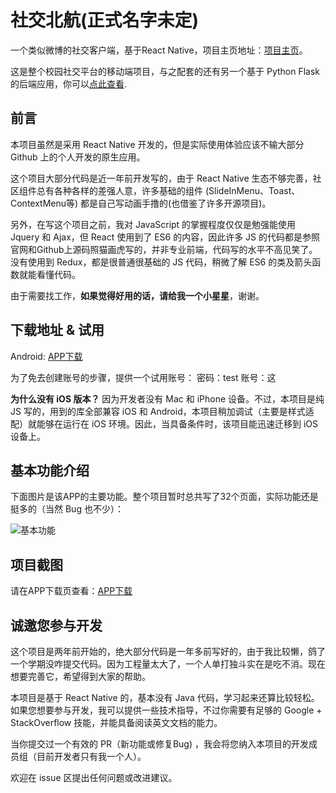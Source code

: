 社交北航(正式名字未定)
=======

一个类似微博的社交客户端，基于React Native，项目主页地址：[项目主页](http://blog.fondoger.cn/Social_School/)。

这是整个校园社交平台的移动端项目，与之配套的还有另一个基于 Python Flask 的后端应用，你可以[点此查看](https://github.com/fondoger/School).

前言
-----------

本项目虽然是采用 React Native 开发的，但是实际使用体验应该不输大部分 Github 上的个人开发的原生应用。

这个项目大部分代码是近一年前开发写的，由于 React Native 生态不够完善，社区组件总有各种各样的差强人意，许多基础的组件 (SlideInMenu、Toast、ContextMenu等) 都是自己写动画手撸的(也借鉴了许多开源项目)。

另外，在写这个项目之前，我对 JavaScript 的掌握程度仅仅是勉强能使用 Jquery 和 Ajax，但 React 使用到了 ES6 的内容，因此许多 JS 的代码都是参照官网和Github上源码照猫画虎写的，并非专业前端，代码写的水平不高见笑了。没有使用到 Redux，都是很普通很基础的 JS 代码，稍微了解 ES6 的类及箭头函数就能看懂代码。

由于需要找工作，**如果觉得好用的话，请给我一个小星星**，谢谢。

下载地址 & 试用
-----------

Android: [APP下载](http://blog.fondoger.cn/Social_School/)

为了免去创建账号的步骤，提供一个试用账号：
密码：test
账号：这

**为什么没有 iOS 版本？**
因为开发者没有 Mac 和 iPhone 设备。不过，本项目是纯 JS 写的，用到的库全部兼容 iOS 和 Android，本项目稍加调试（主要是样式适配）就能够在运行在 iOS 环境。因此，当具备条件时，该项目能迅速迁移到 iOS 设备上。


基本功能介绍
--------

下面图片是该APP的主要功能。整个项目暂时总共写了32个页面，实际功能还是挺多的（当然 Bug 也不少）：

![基本功能](http://ww1.sinaimg.cn/large/0070O95Yly1g36sx92wojj30ox0io410.jpg)


项目截图
--------

请在APP下载页查看：[APP下载](http://blog.fondoger.cn/Social_School/)


诚邀您参与开发
--------

这个项目是两年前开始的，绝大部分代码是一年多前写好的，由于我比较懒，鸽了一个学期没咋提交代码。因为工程量太大了，一个人单打独斗实在是吃不消。现在想要完善它，希望得到大家的帮助。

本项目是基于 React Native 的，基本没有 Java 代码，学习起来还算比较轻松。如果您想要参与开发，我可以提供一些技术指导，不过你需要有足够的 Google + StackOverflow 技能，并能具备阅读英文文档的能力。

当你提交过一个有效的 PR（新功能或修复Bug) ，我会将您纳入本项目的开发成员组（目前开发者只有我一个人）。

欢迎在 issue 区提出任何问题或改进建议。
